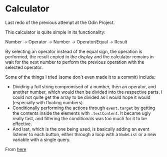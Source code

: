 # Calculator

Last redo of the previous attempt at the Odin Project.

This calculator is quite simple in its functionality:

Number -> Operator -> Number -> Operator/Equal -> Result

By selecting an operator instead of the equal sign, the operation is performed,
the result copied in the display and the calculator remains in wait for the next
number to perform the previous operation with the selected operator.

Some of the things I tried (some don't even made it to a commit) include:
- Dividing a full string compromised of a number, then an operator, and another
  number, which would then be divided into the respective parts. I could not
  quite get the array to be divided as I would hope it would (especially with
  floating numbers).
- Conditionally performing the actions through `event.target` by getting the
  contents inside the elements with `.textContent`. It became ugly really fast,
  and filtering the conditionals was too much for it to be effective.
- And last, which is the one being used, is basically adding an event listener
  to each button, either through a loop with a `NodeList` or a new variable with
  a single query.

From
[here](https://www.theodinproject.com/lessons/foundations-calculator)

